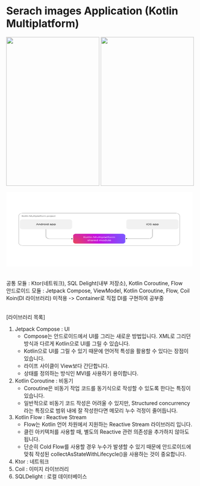 # Serach images Application (Kotlin Multiplatform)
<p>
  <img src="./images/image_1.png" height="400" width="250">
  <img src="./images/image_2.png" height="400" width="250">
</p>

<p>
   <img src="./images/configuration_1.svg" height="200" width="500">
</p>

<br>
   공통 모듈 : Ktor(네트워크), SQL Delight(내부 저장소), Kotlin Coroutine, Flow <br>
   안드로이드 모듈 : Jetpack Compose, ViewModel, Kotlin Coroutine, Flow, Coil <br>
   Koin(DI 라이브러리) 미적용 -> Container로 직접 DI를 구현하여 공부중
<br>

<br>

[라이브러리 목록]<br>
1. Jetpack Compose : UI<br>
   - Compose는 안드로이드에서 UI를 그리는 새로운 방법입니다. XML로 그리던 방식과 다르게 Kotlin으로 UI를 그릴 수 있습니다.<br>
   - Kotlin으로 UI를 그릴 수 있기 때문에 언어적 특성을 활용할 수 있다는 장점이 있습니다.<br>
   - 라이프 사이클이 View보다 간단합니다.<br>
   - 상태를 정의하는 방식인 MVI를 사용하기 용이합니다.<br>
2. Kotlin Coroutine : 비동기<br>
   - Coroutine은 비동기 작업 코드를 동기식으로 작성할 수 있도록 한다는 특징이 있습니다.<br>
   - 일반적으로 비동기 코드 작성은 어려울 수 있지만, Structured concurrency라는 특징으로 범위 내에 잘 작성한다면 메모리 누수 걱정이 줄어듭니다.<br>
3. Kotlin Flow : Reactive Stream
   - Flow는 Kotlin 언어 차원에서 지원하는 Reactive Stream 라이브러리 입니다.<br>
   - 클린 아키텍처를 사용할 때, 별도의 Reactive 관련 의존성을 추가하지 않아도 됩니다.<br>
   - 단순히 Cold Flow를 사용할 경우 누수가 발생할 수 있기 때문에 안드로이드에 맞춰 작성된 collectAsStateWithLifecycle()을 사용하는 것이 중요합니다.<br>
4. Ktor : 네트워크
5. Coil : 이미지 라이브러리
6. SQLDelight : 로컬 데이터베이스


